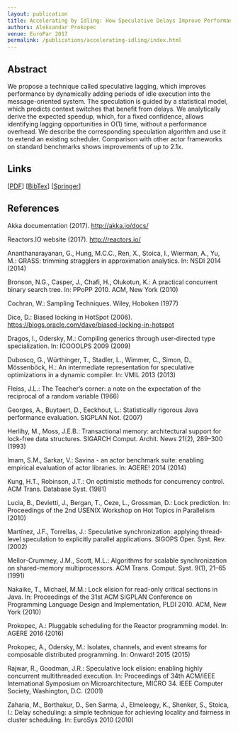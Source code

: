 ```yaml
---
layout: publication
title: Accelerating by Idling: How Speculative Delays Improve Performance of Message-Oriented Systems
authors: Aleksandar Prokopec
venue: EuroPar 2017
permalink: /publications/accelerating-idling/index.html
---
```



## Abstract

We propose a technique called speculative lagging,
which improves performance by dynamically adding
periods of idle execution into the message-oriented system.
The speculation is guided by a statistical model,
which predicts context switches that benefit from delays.
We analytically derive the expected speedup, which,
for a fixed confidence, allows identifying lagging opportunities in O(1) time,
without a performance overhead.
We describe the corresponding speculation algorithm and
use it to extend an existing scheduler.
Comparison with other actor frameworks on standard benchmarks shows
improvements of up to 2.1x.


## Links

\[[PDF](/resources/docs/accelerating-idling.pdf)\]
\[[BibTex](/resources/docs/bibtex/accelerating-idling.bib)\]
\[[Springer](https://link.springer.com/chapter/10.1007/978-3-319-64203-1_13)\]


## References

Akka documentation (2017). http://akka.io/docs/

Reactors.IO website (2017). http://reactors.io/

Ananthanarayanan, G., Hung, M.C.C., Ren, X., Stoica, I., Wierman, A., Yu, M.: GRASS: trimming stragglers in approximation analytics. In: NSDI 2014 (2014)

Bronson, N.G., Casper, J., Chafi, H., Olukotun, K.: A practical concurrent binary search tree. In: PPoPP 2010. ACM, New York (2010)

Cochran, W.: Sampling Techniques. Wiley, Hoboken (1977)

Dice, D.: Biased locking in HotSpot (2006). https://blogs.oracle.com/dave/biased-locking-in-hotspot

Dragos, I., Odersky, M.: Compiling generics through user-directed type specialization. In: ICOOOLPS 2009 (2009)

Duboscq, G., Würthinger, T., Stadler, L., Wimmer, C., Simon, D., Mössenböck, H.: An intermediate representation for speculative optimizations in a dynamic compiler. In: VMIL 2013 (2013)

Fleiss, J.L.: The Teacher’s corner: a note on the expectation of the reciprocal of a random variable (1966)

Georges, A., Buytaert, D., Eeckhout, L.: Statistically rigorous Java performance evaluation. SIGPLAN Not. (2007)

Herlihy, M., Moss, J.E.B.: Transactional memory: architectural support for lock-free data structures. SIGARCH Comput. Archit. News 21(2), 289–300 (1993)

Imam, S.M., Sarkar, V.: Savina - an actor benchmark suite: enabling empirical evaluation of actor libraries. In: AGERE! 2014 (2014)

Kung, H.T., Robinson, J.T.: On optimistic methods for concurrency control. ACM Trans. Database Syst. (1981)

Lucia, B., Devietti, J., Bergan, T., Ceze, L., Grossman, D.: Lock prediction. In: Proceedings of the 2nd USENIX Workshop on Hot Topics in Parallelism (2010)

Martínez, J.F., Torrellas, J.: Speculative synchronization: applying thread-level speculation to explicitly parallel applications. SIGOPS Oper. Syst. Rev. (2002)

Mellor-Crummey, J.M., Scott, M.L.: Algorithms for scalable synchronization on shared-memory multiprocessors. ACM Trans. Comput. Syst. 9(1), 21–65 (1991)

Nakaike, T., Michael, M.M.: Lock elision for read-only critical sections in Java. In: Proceedings of the 31st ACM SIGPLAN Conference on Programming Language Design and Implementation, PLDI 2010. ACM, New York (2010)

Prokopec, A.: Pluggable scheduling for the Reactor programming model. In: AGERE 2016 (2016)

Prokopec, A., Odersky, M.: Isolates, channels, and event streams for composable distributed programming. In: Onward! 2015 (2015)

Rajwar, R., Goodman, J.R.: Speculative lock elision: enabling highly concurrent multithreaded execution. In: Proceedings of 34th ACM/IEEE International Symposium on Microarchitecture, MICRO 34. IEEE Computer Society, Washington, D.C. (2001)

Zaharia, M., Borthakur, D., Sen Sarma, J., Elmeleegy, K., Shenker, S., Stoica, I.: Delay scheduling: a simple technique for achieving locality and fairness in cluster scheduling. In: EuroSys 2010 (2010)
